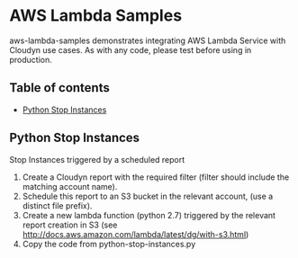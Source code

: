 # AWS Lambda Samples

aws-lambda-samples demonstrates integrating AWS Lambda Service with Cloudyn use cases.
As with any code, please test before using in production.

## Table of contents

* [Python Stop Instances](#python-stop-instances)

## Python Stop Instances

Stop Instances triggered by a scheduled report

1. Create a Cloudyn report with the required filter (filter should include the matching account name).
2. Schedule this report to an S3 bucket in the relevant account, (use a distinct file prefix).
3. Create a new lambda function (python 2.7) triggered by the relevant report creation in S3 (see http://docs.aws.amazon.com/lambda/latest/dg/with-s3.html)
4. Copy the code from python-stop-instances.py
